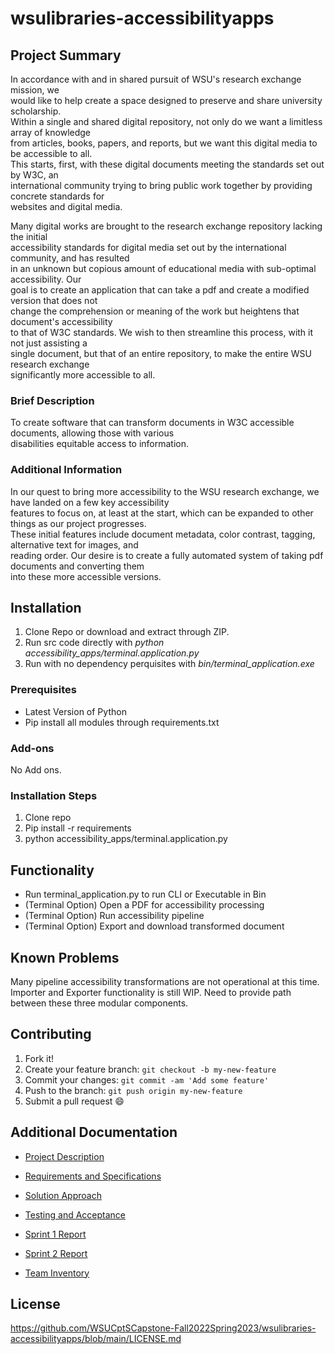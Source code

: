 # wsulibraries-accessibilityapps

## Project Summary


In accordance with and in shared pursuit of WSU's research exchange mission, we\
would like to help create a space designed to preserve and share university scholarship.\
Within a single and shared digital repository, not only do we want a limitless array of knowledge\
from articles, books, papers, and reports, but we want this digital media to be accessible to all.\
This starts, first, with these digital documents meeting the standards set out by W3C, an\
international community trying to bring public work together by providing concrete standards for\
websites and digital media.

Many digital works are brought to the research exchange repository lacking the initial\
accessibility standards for digital media set out by the international community, and has resulted\
in an unknown but copious amount of educational media with sub-optimal accessibility. Our\
goal is to create an application that can take a pdf and create a modified version that does not\
change the comprehension or meaning of the work but heightens that document's accessibility\
to that of W3C standards. We wish to then streamline this process, with it not just assisting a\
single document, but that of an entire repository, to make the entire WSU research exchange\
significantly more accessible to all.

### Brief Description
To create software that can transform documents in W3C accessible documents, allowing those with various\
disabilities equitable access to information.


### Additional Information 
In our quest to bring more accessibility to the WSU research exchange, we have landed on a few key accessibility\
features to focus on, at least at the start, which can be expanded to other things as our project progresses.\
These initial features include document metadata, color contrast, tagging, alternative text for images, and\
reading order. Our desire is to create a fully automated system of taking pdf documents and converting them\
into these more accessible versions.

## Installation

1. Clone Repo or download and extract through ZIP.
2. Run src code directly with *python accessibility_apps/terminal.application.py*
2. Run with no dependency perquisites with  *bin/terminal_application.exe*

### Prerequisites

* Latest Version of Python
* Pip install all modules through requirements.txt

### Add-ons

No Add ons.

### Installation Steps

1. Clone repo
2. Pip install -r requirements
3. python accessibility_apps/terminal.application.py


## Functionality

* Run terminal_application.py to run CLI or Executable in Bin
* (Terminal Option) Open a PDF for accessibility processing
* (Terminal Option) Run accessibility pipeline
* (Terminal Option) Export and download transformed document


## Known Problems

Many pipeline accessibility transformations are not operational at this time.
Importer and Exporter functionality is still WIP. Need to provide path between these three modular components.

## Contributing

1. Fork it!
2. Create your feature branch: `git checkout -b my-new-feature`
3. Commit your changes: `git commit -am 'Add some feature'`
4. Push to the branch: `git push origin my-new-feature`
5. Submit a pull request :smile:

## Additional Documentation

* [Project Description](https://github.com/WSUCptSCapstone-Fall2022Spring2023/wsulibraries-accessibilityapps/blob/main/docs/Project%20Description.pdf)

* [Requirements and Specifications](https://github.com/WSUCptSCapstone-Fall2022Spring2023/wsulibraries-accessibilityapps/blob/main/docs/Requirements%20and%20Specifications.pdf)

* [Solution Approach](https://github.com/WSUCptSCapstone-Fall2022Spring2023/wsulibraries-accessibilityapps/blob/main/docs/Solution%20Approach.pdf)

* [Testing and Acceptance](https://github.com/WSUCptSCapstone-Fall2022Spring2023/wsulibraries-accessibilityapps/blob/main/docs/Testing%20and%20Acceptance.pdf)

* [Sprint 1 Report](https://github.com/WSUCptSCapstone-Fall2022Spring2023/wsulibraries-accessibilityapps/blob/main/docs/Sprint1Report.md)

* [Sprint 2 Report](https://github.com/WSUCptSCapstone-Fall2022Spring2023/wsulibraries-accessibilityapps/blob/main/docs/Sprint2Report.md)

* [Team Inventory](https://github.com/WSUCptSCapstone-Fall2022Spring2023/wsulibraries-accessibilityapps/blob/main/docs/Team%20Inventory.pdf)

## License

https://github.com/WSUCptSCapstone-Fall2022Spring2023/wsulibraries-accessibilityapps/blob/main/LICENSE.md